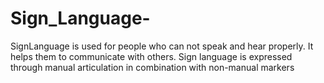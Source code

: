 # Sign_Language-
SignLanguage is used for people who can not speak and hear properly. It helps them to communicate with others. Sign language is expressed through manual articulation in combination with non-manual markers
